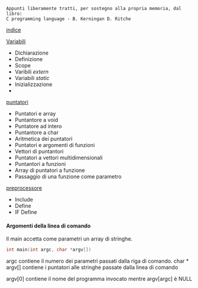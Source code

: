 ```
Appunti liberamente tratti, per sostegno alla propria memoria, dal libro:
C programming language - B. Kerningan D. Ritche
```
[indice](c.md)

[Variabili](variabili.md)
+ Dichiarazione
+ Definizione
+ Scope
+ Varibili _extern_
+ Variabili _static_
+ Inizializzazione
+ 

[puntatori](puntatori.md)
+ Puntatori e array
+ Puntantore a void
+ Puntatore ad intero
+ Puntantore a char
+ Aritmetica dei puntatori
+ Puntatori e argomenti di funzioni
+ Vettori di puntantori
+ Puntatori a vettori multidimensionali
+ Puntantori a funzioni
+ Array di puntatori a funzione
+ Passaggio di una funzione come parametro

[preprocessore](preprocessore.md)
+ Include
+ Define
+ IF Define


#### Argomenti della linea di comando
Il main accetta come parametri un array di stringhe.
```C
int main(int argc, char *argv[]) 
```
argc contiene il numero dei parametri passati dalla riga di comando.
char * argv[] contiene i puntatori alle stringhe passate dalla linea di comando

argv[0] contiene il nome del programma invocato mentre argv[argc] è NULL


